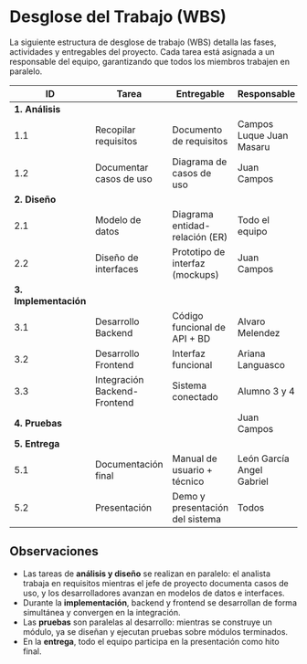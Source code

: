# Desglose del Trabajo (WBS)
La siguiente estructura de desglose de trabajo (WBS) detalla las fases, actividades y entregables del proyecto. Cada tarea está asignada a un responsable del equipo, garantizando que todos los miembros trabajen en paralelo.

| ID                    | Tarea                        | Entregable                      | Responsable               |
| --------------------- | ---------------------------- | ------------------------------- | ------------------------- |
| **1. Análisis**       |                              |                                 |                           |
| 1.1                   | Recopilar requisitos         | Documento de requisitos         | Campos Luque Juan Masaru  |
| 1.2                   | Documentar casos de uso      | Diagrama de casos de uso        | Juan Campos               |
| **2. Diseño**         |                              |                                 |                           |
| 2.1                   | Modelo de datos              | Diagrama entidad-relación (ER)  | Todo el equipo            |
| 2.2                   | Diseño de interfaces         | Prototipo de interfaz (mockups) | Juan Campos               |
| **3. Implementación** |                              |                                 |                           |
| 3.1                   | Desarrollo Backend           | Código funcional de API + BD    | Alvaro Melendez           |
| 3.2                   | Desarrollo Frontend          | Interfaz funcional              | Ariana Languasco          |
| 3.3                   | Integración Backend-Frontend | Sistema conectado               | Alumno 3 y 4              |
| **4. Pruebas**        |                              |                                 | Juan Campos               |
| **5. Entrega**        |                              |                                 |                           |
| 5.1                   | Documentación final          | Manual de usuario + técnico     | León García Angel Gabriel |
| 5.2                   | Presentación                 | Demo y presentación del sistema | Todos                     |

## Observaciones
- Las tareas de **análisis y diseño** se realizan en paralelo: el analista trabaja en requisitos mientras el jefe de proyecto documenta casos de uso, y los desarrolladores avanzan en modelos de datos e interfaces.  
- Durante la **implementación**, backend y frontend se desarrollan de forma simultánea y convergen en la integración.  
- Las **pruebas** son paralelas al desarrollo: mientras se construye un módulo, ya se diseñan y ejecutan pruebas sobre módulos terminados.  
- En la **entrega**, todo el equipo participa en la presentación como hito final.  
